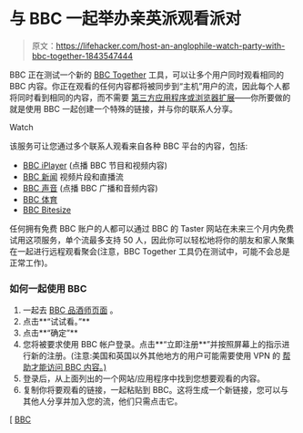 # 与 BBC 一起举办亲英派观看派对

> 原文：<https://lifehacker.com/host-an-anglophile-watch-party-with-bbc-together-1843547444>

BBC 正在测试一个新的 [BBC Together](https://www.bbc.co.uk/taster/pilots/bbc-together) 工具，可以让多个用户同时观看相同的 BBC 内容。你正在观看的任何内容都将被同步到“主机”用户的流，因此每个人都将同时看到相同的内容，而不需要 [第三方应用程序或浏览器扩展](https://lifehacker.com/watch-shows-on-hulu-disney-and-more-with-your-friends-1842924419)——你所要做的就是使用 BBC 一起创建一个特殊的链接，并与你的联系人分享。

Watch

该服务可让您通过多个联系人观看来自各种 BBC 平台的内容，包括:

*   [BBC iPlayer](https://www.bbc.co.uk/iplayer) (点播 BBC 节目和视频内容)
*   [BBC 新闻](https://www.bbc.com/news) 视频片段和直播流
*   [BBC 声音](https://www.bbc.co.uk/sounds) (点播 BBC 广播和音频内容)
*   [BBC 体育](https://www.bbc.com/sport)
*   [BBC Bitesize](https://www.bbc.co.uk/bitesize)

任何拥有免费 BBC 账户的人都可以通过 BBC 的 Taster 网站在未来三个月内免费试用这项服务，单个流最多支持 50 人，因此你可以轻松地将你的朋友和家人聚集在一起进行远程观看聚会(注意，BBC Together 工具仍在测试中，可能不会总是正常工作)。

### 如何一起使用 BBC

1.  一起去 [BBC 品酒师页面](https://www.bbc.co.uk/taster/pilots/bbc-together) 。
2.  点击**“试试看。”**
3.  点击**“确定”**
4.  您将被要求使用 BBC 帐户登录。点击**“立即注册**”并按照屏幕上的指示进行新的注册。(注意:美国和英国以外其他地方的用户可能需要使用 VPN 的 [帮助才能访问 BBC 内容。)](https://lifehacker.com/how-to-choose-a-vpn-1831320407)
5.  登录后，从上面列出的一个网站/应用程序中找到您想要观看的内容。
6.  复制你将要观看的链接，一起粘贴到 BBC。这将生成一个新链接，您可以与其他人分享并加入您的流，他们只需点击它。

[ [BBC](https://www.bbc.co.uk/taster/pilots/bbc-together)